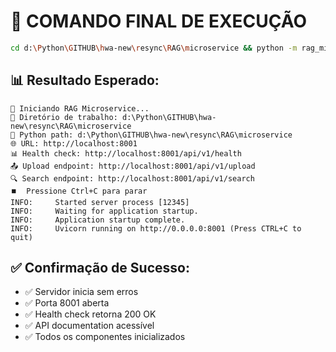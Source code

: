 # 🎯 COMANDO FINAL DE EXECUÇÃO

```bash
cd d:\Python\GITHUB\hwa-new\resync\RAG\microservice && python -m rag_microservice
```

## 📊 Resultado Esperado:
```
🚀 Iniciando RAG Microservice...
📁 Diretório de trabalho: d:\Python\GITHUB\hwa-new\resync\RAG\microservice
🐍 Python path: d:\Python\GITHUB\hwa-new\resync\RAG\microservice
🌐 URL: http://localhost:8001
📊 Health check: http://localhost:8001/api/v1/health
📤 Upload endpoint: http://localhost:8001/api/v1/upload
🔍 Search endpoint: http://localhost:8001/api/v1/search
⏹️  Pressione Ctrl+C para parar
INFO:     Started server process [12345]
INFO:     Waiting for application startup.
INFO:     Application startup complete.
INFO:     Uvicorn running on http://0.0.0.0:8001 (Press CTRL+C to quit)
```

## ✅ Confirmação de Sucesso:
- ✅ Servidor inicia sem erros
- ✅ Porta 8001 aberta
- ✅ Health check retorna 200 OK
- ✅ API documentation acessível
- ✅ Todos os componentes inicializados
